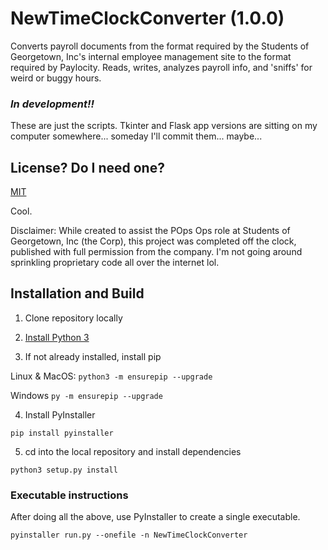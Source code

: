 # NewTimeClockConverter (1.0.0)

Converts payroll documents from the format required by the Students of Georgetown, Inc's internal employee management site to the format required by Paylocity. Reads, writes, analyzes payroll info, and 'sniffs' for weird or buggy hours.

### _In development!!_

These are just the scripts. Tkinter and Flask app versions are sitting on my computer somewhere... someday I'll commit them... maybe...

## License? Do I need one?
[MIT](https://choosealicense.com/licenses/mit/)

Cool.

Disclaimer: While created to assist the POps Ops role at Students of Georgetown, Inc (the Corp), this project was completed off the clock, published with full permission from the company. I'm not going around sprinkling proprietary code all over the internet lol.

## Installation and Build

1. Clone repository locally

2. [Install Python 3](https://www.python.org/downloads/)

3. If not already installed, install pip

Linux & MacOS: ```python3 -m ensurepip --upgrade```

Windows ```py -m ensurepip --upgrade```

4. Install PyInstaller

```pip install pyinstaller```

5. cd into the local repository and install dependencies

```python3 setup.py install```


### Executable instructions
After doing all the above, use PyInstaller to create a single executable. 

```pyinstaller run.py --onefile -n NewTimeClockConverter ```

